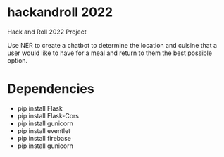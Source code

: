 # hackandroll 2022
Hack and Roll 2022 Project

Use NER to create a chatbot to determine the location and cuisine that a user would like to have for a meal and return to them the best possible option. 

# Dependencies
* pip install Flask
* pip install Flask-Cors
* pip install gunicorn
* pip install eventlet
* pip install firebase
* pip install gunicorn
